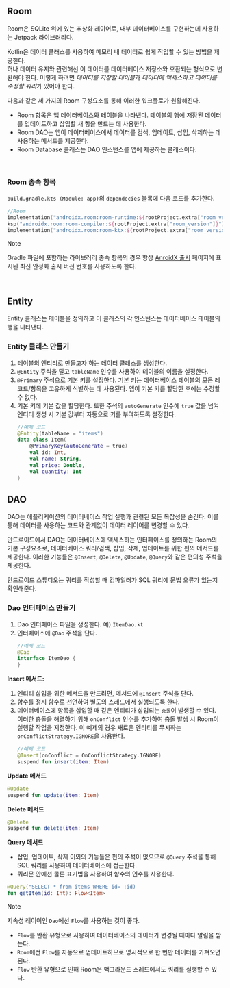 ## Room

Room은 SQLite 위에 있는 추상화 레이어로, 내부 데이터베이스를 구현하는데 사용하는 Jetpack 라이브러리다.

Kotlin은 데이터 클래스를 사용하여 메모리 내 데이터로 쉽게 작업할 수 있는 방법을 제공한다.    
허나 데이터 유지와 관련해선 이 데이터를 데이터베이스 저장소와 호환되는 형식으로 변환해야 한다. 이렇게 하려면 *데이터를 저장할 테이블*과 *데이터에 액세스하고 데이터를 수정할 쿼리*가 있어야 한다.

다음과 같은 세 가지의 Room 구성요소를 통해 이러한 워크플로가 원활해진다.

- Room 항목은 앱 데이터베이스와 테이블을 나타낸다. 테이블의 행에 저장된 데이터를 업데이트하고 삽입할 새 항을 만드는 데 사용한다.
- Room DAO는 앱이 데이터베이스에서 데이터를 검색, 업데이트, 삽입, 삭제하는 데 사용하는 메서드를 제공한다.
- Room Database 클래스는 DAO 인스턴스를 앱에 제공하는 클래스이다.

<br>

### Room 종속 항목

`build.gradle.kts (Module: app)`의 `dependecies` 블록에 다음 코드를 추가한다.
```kotlin
//Room
implementation("androidx.room:room-runtime:${rootProject.extra["room_version"]}")
ksp("androidx.room:room-compiler:${rootProject.extra["room_version"]}")
implementation("androidx.room:room-ktx:${rootProject.extra["room_version"]}")
```
>[!NOTE]
> Gradle 파일에 포함하는 라이브러리 종속 항목의 경우 항상 [AnroidX 출시](https://developer.android.com/jetpack/androidx/versions?hl=ko) 페이지에 표시된 최신 안정화 출시 버전 번호를 사용하도록 한다.

<br>

## Entity

Entity 클래스는 테이블을 정의하고 이 클래스의 각 인스턴스는 데이터베이스 테이블의 행을 나타낸다.

### Entity 클래스 만들기

1. 테이블의 엔티티로 만들고자 하는 데이터 클래스를 생성한다.
2. `@Entity` 주석을 달고 `tableName` 인수를 사용하여 테이블의 이름을 설정한다.
3. `@Primary` 주석으로 기본 키를 설정한다. 기본 키는 데이터베이스 테이블의 모든 레코드/항목을 고유하게 식별하는 데 사용된다. 앱이 기본 키를 할당한 후에는 수정할 수 없다.
4. 기본 키에 기본 값을 할당한다. 또한 주석의 `autoGenerate` 인수에 `true` 값을 넘겨 엔티티 생성 시 기본 값부터 자동으로 키를 부여하도록 설정한다.
   ```kotlin
   //예제 코드
   @Entity(tableName = "items")
   data class Item(
       @PrimaryKey(autoGenerate = true)
       val id: Int,
       val name: String,
       val price: Double,
       val quantity: Int
   )
   ```

## DAO

DAO는 애플리케이션의 데이터베이스 작업 실행과 관련된 모든 복잡성을 숨긴다. 이를 통해 데이터를 사용하는 코드와 관계없이 데이터 레이어를 변경할 수 있다.

안드로이드에서 DAO는 데이터베이스에 액세스하는 인터페이스를 정의하는 Room의 기본 구성요소로, 데이터베이스 쿼리/검색, 삽입, 삭제, 업데이트를 위한 편의 메서드를 제공한다.   이러한 기능들은 `@Insert`, `@Delete`, `@Update`, `@Query`와 같은 편의성 주석을 제공한다.

안드로이드 스튜디오는 쿼리를 작성할 때 컴파일러가 SQL 쿼리에 문법 오류가 있는지 확인해준다.

### Dao 인터페이스 만들기

1. Dao 인터페이스 파일을 생성한다. 예) `ItemDao.kt`
2. 인터페이스에 `@Dao` 주석을 단다.
   ```kotlin
   //예제 코드
   @Dao
   interface ItemDao {
   }
   ```

**Insert 메서드:**
1. 엔티티 삽입을 위한 메서드을 만드려면, 메서드에 `@Insert` 주석을 단다.
2. 함수를 정지 함수로 선언하여 별도의 스레드에서 실행되도록 한다.
3. 데이터베이스에 항목을 삽입할 때 같은 엔티티가 삽입되는 `충돌`이 발생할 수 있다. 이러한 충돌을 해결하기 위해 `onConflict` 인수를 추가하여 충돌 발생 시 Room이 실행할 작업을 지정한다. 이 예제의 경우 새로운 엔티티를 무시하는 `onConflictStrategy.IGNORE`을 사용한다.
   ```kotlin
   //예제 코드
   @Insert(onConflict = OnConflictStrategy.IGNORE)
   suspend fun insert(item: Item)
   ```

**Update 메서드**
```kotlin
@Update
suspend fun update(item: Item)
```

**Delete 메서드**
```kotlin
@Delete
suspend fun delete(item: Item)
```

**Query 메서드**
- 삽입, 업데이트, 삭제 이외의 기능들은 편의 주석이 없으므로 `@Query` 주석을 통해 SQL 쿼리를 사용하여 데이터베이스에 접근한다.
- 쿼리문 안에선 콜론 표기법을 사용하여 함수의 인수를 사용한다.

```kotlin
@Query("SELECT * from items WHERE id= :id)
fun getItem(id: Int): Flow<Item>
```

>[!NOTE]
> 지속성 레이어인 `Dao`에선 `Flow`를 사용하는 것이 좋다.
> - `Flow`를 반환 유형으로 사용하여 데이터베이스의 데이터가 변경될 때마다 알림을 받는다.
> - `Room`에선 `Flow`를 자동으로 업데이트하므로 명시적으로 한 번만 데이터를 가져오면 된다.
> - `Flow` 반환 유형으로 인해 Room은 백그라운드 스레드에서도 쿼리를 실행할 수 있다.




